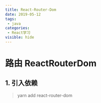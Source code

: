 ```yaml
---
title: React-Router-Dom
date: 2019-05-12
tags:
 - java
categories: 
 - React学习
visible: hide
---
```

# 路由 ReactRouterDom

## 1. 引入依赖

> yarn add react-router-dom